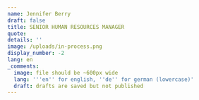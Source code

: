 ```yaml
---
name: Jennifer Berry
draft: false
title: SENIOR HUMAN RESOURCES MANAGER
quote:
details: ''
image: /uploads/in-process.png
display_number: -2
lang: en
_comments:
  image: file should be ~600px wide
  lang: '''en'' for english, ''de'' for german (lowercase)'
  draft: drafts are saved but not published
---
```

